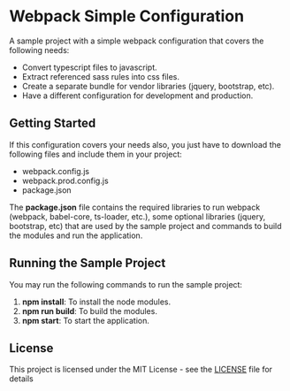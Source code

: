 # Webpack Simple Configuration

A sample project with a simple webpack configuration that covers the following needs:

* Convert typescript files to javascript.
* Extract referenced sass rules into css files.
* Create a separate bundle for vendor libraries (jquery, bootstrap, etc).
* Have a different configuration for development and production.

## Getting Started

If this configuration covers your needs also, you just have to download the following files and include them in your project:

* webpack.config.js
* webpack.prod.config.js
* package.json

The **package.json** file contains the required libraries to run webpack (webpack, babel-core, ts-loader, etc.), some optional libraries (jquery, bootstrap, etc) that are used by the sample project and commands to build the modules and run the application.

## Running the Sample Project

You may run the following commands to run the sample project:

1. **npm install**: To install the node modules.
1. **npm run build**: To build the modules.
1. **npm start**: To start the application.

## License

This project is licensed under the MIT License - see the [LICENSE](LICENSE) file for details